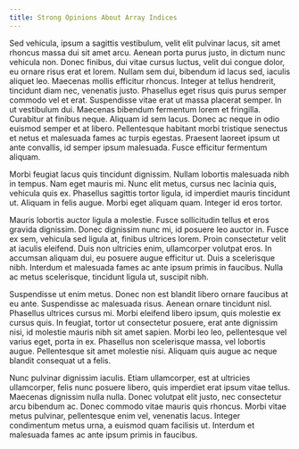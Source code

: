 ```yaml
---
title: Strong Opinions About Array Indices
---
```


Sed vehicula, ipsum a sagittis vestibulum, velit elit pulvinar lacus, sit amet rhoncus massa dui sit amet arcu. Aenean porta purus justo, in dictum nunc vehicula non. Donec finibus, dui vitae cursus luctus, velit dui congue dolor, eu ornare risus erat et lorem. Nullam sem dui, bibendum id lacus sed, iaculis aliquet leo. Maecenas mollis efficitur rhoncus. Integer at tellus hendrerit, tincidunt diam nec, venenatis justo. Phasellus eget risus quis purus semper commodo vel et erat. Suspendisse vitae erat ut massa placerat semper. In ut vestibulum dui. Maecenas bibendum fermentum lorem et fringilla. Curabitur at finibus neque. Aliquam id sem lacus. Donec ac neque in odio euismod semper et at libero. Pellentesque habitant morbi tristique senectus et netus et malesuada fames ac turpis egestas. Praesent laoreet ipsum ut ante convallis, id semper ipsum malesuada. Fusce efficitur fermentum aliquam.

Morbi feugiat lacus quis tincidunt dignissim. Nullam lobortis malesuada nibh in tempus. Nam eget mauris mi. Nunc elit metus, cursus nec lacinia quis, vehicula quis ex. Phasellus sagittis tortor ligula, id imperdiet mauris tincidunt ut. Aliquam in felis augue. Morbi eget aliquam quam. Integer id eros tortor.

Mauris lobortis auctor ligula a molestie. Fusce sollicitudin tellus et eros gravida dignissim. Donec dignissim nunc mi, id posuere leo auctor in. Fusce ex sem, vehicula sed ligula at, finibus ultrices lorem. Proin consectetur velit at iaculis eleifend. Duis non ultricies enim, ullamcorper volutpat eros. In accumsan aliquam dui, eu posuere augue efficitur ut. Duis a scelerisque nibh. Interdum et malesuada fames ac ante ipsum primis in faucibus. Nulla ac metus scelerisque, tincidunt ligula ut, suscipit nibh.

Suspendisse ut enim metus. Donec non est blandit libero ornare faucibus at eu ante. Suspendisse ac malesuada risus. Aenean ornare tincidunt nisl. Phasellus ultrices cursus mi. Morbi eleifend libero ipsum, quis molestie ex cursus quis. In feugiat, tortor ut consectetur posuere, erat ante dignissim nisi, id molestie mauris nibh sit amet sapien. Morbi leo leo, pellentesque vel varius eget, porta in ex. Phasellus non scelerisque massa, vel lobortis augue. Pellentesque sit amet molestie nisi. Aliquam quis augue ac neque blandit consequat ut a felis.

Nunc pulvinar dignissim iaculis. Etiam ullamcorper, est at ultricies ullamcorper, felis nunc posuere libero, quis imperdiet erat ipsum vitae tellus. Maecenas dignissim nulla nulla. Donec volutpat elit justo, nec consectetur arcu bibendum ac. Donec commodo vitae mauris quis rhoncus. Morbi vitae metus pulvinar, pellentesque enim vel, venenatis lacus. Integer condimentum metus urna, a euismod quam facilisis ut. Interdum et malesuada fames ac ante ipsum primis in faucibus.
